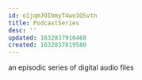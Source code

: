 ```yaml
---
id: o1jqmJOIbmyT4wo1QSvtn
title: PodcastSeries
desc: ''
updated: 1632837916468
created: 1632837819580
---
```



an episodic series of digital audio files
